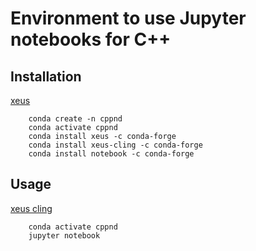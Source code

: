 # Environment to use Jupyter notebooks for C++

## Installation
[xeus](https://github.com/jupyter-xeus/xeus)

```
    conda create -n cppnd
    conda activate cppnd
    conda install xeus -c conda-forge
    conda install xeus-cling -c conda-forge
    conda install notebook -c conda-forge
```

## Usage
[xeus cling](https://github.com/jupyter-xeus/xeus-cling)

```
    conda activate cppnd
    jupyter notebook
```